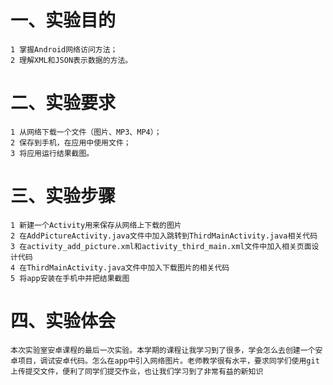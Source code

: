 # 一、实验目的
    1 掌握Android网络访问方法；
    2 理解XML和JSON表示数据的方法。

# 二、实验要求

    1 从网络下载一个文件（图片、MP3、MP4）；
    2 保存到手机，在应用中使用文件；
    3 将应用运行结果截图。

    
# 三、实验步骤

    1 新建一个Activity用来保存从网络上下载的图片
    2 在AddPictureActivity.java文件中加入跳转到ThirdMainActivity.java相关代码
    3 在activity_add_picture.xml和activity_third_main.xml文件中加入相关页面设计代码
    4 在ThirdMainActivity.java文件中加入下载图片的相关代码
    5 将app安装在手机中并把结果截图
    
# 四、实验体会

    本次实验室安卓课程的最后一次实验。本学期的课程让我学习到了很多，学会怎么去创建一个安卓项目，调试安卓代码。怎么在app中引入网络图片。老师教学很有水平，要求同学们使用git上传提交文件，便利了同学们提交作业，也让我们学习到了非常有益的新知识
